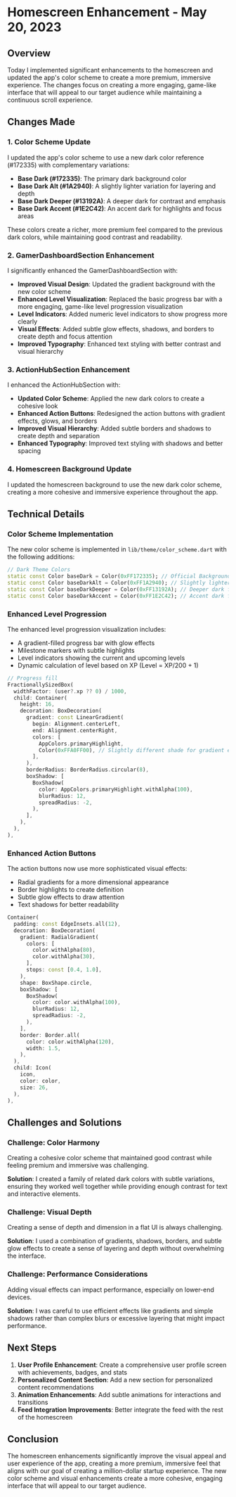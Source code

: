 # Homescreen Enhancement - May 20, 2023

## Overview

Today I implemented significant enhancements to the homescreen and updated the app's color scheme to create a more premium, immersive experience. The changes focus on creating a more engaging, game-like interface that will appeal to our target audience while maintaining a continuous scroll experience.

## Changes Made

### 1. Color Scheme Update

I updated the app's color scheme to use a new dark color reference (#172335) with complementary variations:

- **Base Dark (#172335)**: The primary dark background color
- **Base Dark Alt (#1A2940)**: A slightly lighter variation for layering and depth
- **Base Dark Deeper (#13192A)**: A deeper dark for contrast and emphasis
- **Base Dark Accent (#1E2C42)**: An accent dark for highlights and focus areas

These colors create a richer, more premium feel compared to the previous dark colors, while maintaining good contrast and readability.

### 2. GamerDashboardSection Enhancement

I significantly enhanced the GamerDashboardSection with:

- **Improved Visual Design**: Updated the gradient background with the new color scheme
- **Enhanced Level Visualization**: Replaced the basic progress bar with a more engaging, game-like level progression visualization
- **Level Indicators**: Added numeric level indicators to show progress more clearly
- **Visual Effects**: Added subtle glow effects, shadows, and borders to create depth and focus attention
- **Improved Typography**: Enhanced text styling with better contrast and visual hierarchy

### 3. ActionHubSection Enhancement

I enhanced the ActionHubSection with:

- **Updated Color Scheme**: Applied the new dark colors to create a cohesive look
- **Enhanced Action Buttons**: Redesigned the action buttons with gradient effects, glows, and borders
- **Improved Visual Hierarchy**: Added subtle borders and shadows to create depth and separation
- **Enhanced Typography**: Improved text styling with shadows and better spacing

### 4. Homescreen Background Update

I updated the homescreen background to use the new dark color scheme, creating a more cohesive and immersive experience throughout the app.

## Technical Details

### Color Scheme Implementation

The new color scheme is implemented in `lib/theme/color_scheme.dart` with the following additions:

```dart
// Dark Theme Colors
static const Color baseDark = Color(0xFF172335); // Official Background / Base Dark
static const Color baseDarkAlt = Color(0xFF1A2940); // Slightly lighter dark background for layering
static const Color baseDarkDeeper = Color(0xFF13192A); // Deeper dark for contrast and depth
static const Color baseDarkAccent = Color(0xFF1E2C42); // Accent dark for highlights and focus areas
```

### Enhanced Level Progression

The enhanced level progression visualization includes:

- A gradient-filled progress bar with glow effects
- Milestone markers with subtle highlights
- Level indicators showing the current and upcoming levels
- Dynamic calculation of level based on XP (Level = XP/200 + 1)

```dart
// Progress fill
FractionallySizedBox(
  widthFactor: (user?.xp ?? 0) / 1000,
  child: Container(
    height: 16,
    decoration: BoxDecoration(
      gradient: const LinearGradient(
        begin: Alignment.centerLeft,
        end: Alignment.centerRight,
        colors: [
          AppColors.primaryHighlight,
          Color(0xFFA0FF00), // Slightly different shade for gradient effect
        ],
      ),
      borderRadius: BorderRadius.circular(8),
      boxShadow: [
        BoxShadow(
          color: AppColors.primaryHighlight.withAlpha(100),
          blurRadius: 12,
          spreadRadius: -2,
        ),
      ],
    ),
  ),
),
```

### Enhanced Action Buttons

The action buttons now use more sophisticated visual effects:

- Radial gradients for a more dimensional appearance
- Border highlights to create definition
- Subtle glow effects to draw attention
- Text shadows for better readability

```dart
Container(
  padding: const EdgeInsets.all(12),
  decoration: BoxDecoration(
    gradient: RadialGradient(
      colors: [
        color.withAlpha(80),
        color.withAlpha(30),
      ],
      stops: const [0.4, 1.0],
    ),
    shape: BoxShape.circle,
    boxShadow: [
      BoxShadow(
        color: color.withAlpha(100),
        blurRadius: 12,
        spreadRadius: -2,
      ),
    ],
    border: Border.all(
      color: color.withAlpha(120),
      width: 1.5,
    ),
  ),
  child: Icon(
    icon,
    color: color,
    size: 26,
  ),
),
```

## Challenges and Solutions

### Challenge: Color Harmony

Creating a cohesive color scheme that maintained good contrast while feeling premium and immersive was challenging.

**Solution**: I created a family of related dark colors with subtle variations, ensuring they worked well together while providing enough contrast for text and interactive elements.

### Challenge: Visual Depth

Creating a sense of depth and dimension in a flat UI is always challenging.

**Solution**: I used a combination of gradients, shadows, borders, and subtle glow effects to create a sense of layering and depth without overwhelming the interface.

### Challenge: Performance Considerations

Adding visual effects can impact performance, especially on lower-end devices.

**Solution**: I was careful to use efficient effects like gradients and simple shadows rather than complex blurs or excessive layering that might impact performance.

## Next Steps

1. **User Profile Enhancement**: Create a comprehensive user profile screen with achievements, badges, and stats
2. **Personalized Content Section**: Add a new section for personalized content recommendations
3. **Animation Enhancements**: Add subtle animations for interactions and transitions
4. **Feed Integration Improvements**: Better integrate the feed with the rest of the homescreen

## Conclusion

The homescreen enhancements significantly improve the visual appeal and user experience of the app, creating a more premium, immersive feel that aligns with our goal of creating a million-dollar startup experience. The new color scheme and visual enhancements create a more cohesive, engaging interface that will appeal to our target audience.
